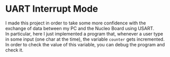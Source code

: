# UART Interrupt Mode

I made this project in order to take some more confidence with the exchange of data between my PC and the Nucleo Board using USART.<br>
In particular, here I just implemented a program that, whenever a user type in some input (one char at the time), the variable
`counter` gets incremented. In order to check the value of this variable, you can debug the program and check it.
